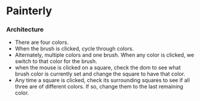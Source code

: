# Painterly

### Architecture

* There are four colors.
* When the brush is clicked, cycle through colors.
* Alternately, multiple colors and one brush. When any color is clicked, we switch to that color for the brush.
* when the mouse is clicked on a square, check the dom to see what brush color is currently set and change the square to have that color.
* Any time a square is clicked, check its surrounding squares to see if all three are of different colors. If so, change them to the last remaining color.